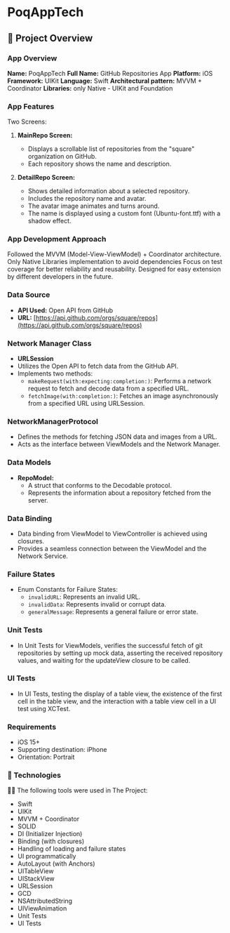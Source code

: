 # PoqAppTech

## 🎯 Project Overview

### App Overview
**Name:** PoqAppTech
**Full Name:** GitHub Repositories App
**Platform:** iOS
**Framework:** UIKit
**Language:** Swift
**Architectural pattern:** MVVM + Coordinator
**Libraries:** only Native - UIKit and Foundation

### App Features
Two Screens:
1. **MainRepo Screen:**
   - Displays a scrollable list of repositories from the "square" organization on GitHub.
   - Each repository shows the name and description.

2. **DetailRepo Screen:**
   - Shows detailed information about a selected repository.
   - Includes the repository name and avatar.
   - The avatar image animates and turns around.
   - The name is displayed using a custom font (Ubuntu-font.ttf) with a shadow effect.

### App Development Approach
Followed the MVVM (Model-View-ViewModel) + Coordinator architecture.
Only Native Libraries implementation to avoid dependencies
Focus on test coverage for better reliability and reusability.
Designed for easy extension by different developers in the future.

### Data Source

- **API Used:** Open API from GitHub
- **URL:** [https://api.github.com/orgs/square/repos](https://api.github.com/orgs/square/repos)

### Network Manager Class

- **URLSession**
- Utilizes the Open API to fetch data from the GitHub API.
- Implements two methods:
  - `makeRequest(with:expecting:completion:)`: Performs a network request to fetch and decode data from a specified URL.
  - `fetchImage(with:completion:)`: Fetches an image asynchronously from a specified URL using URLSession.

### NetworkManagerProtocol

- Defines the methods for fetching JSON data and images from a URL.
- Acts as the interface between ViewModels and the Network Manager.

### Data Models

- **RepoModel:**
  - A struct that conforms to the Decodable protocol.
  - Represents the information about a repository fetched from the server.

### Data Binding

- Data binding from ViewModel to ViewController is achieved using closures.
- Provides a seamless connection between the ViewModel and the Network Service.

### Failure States

- Enum Constants for Failure States:
  - `invalidURL`: Represents an invalid URL.
  - `invalidData`: Represents invalid or corrupt data.
  - `generalMessage`: Represents a general failure or error state.

### Unit Tests

- In Unit Tests for ViewModels, verifies the successful fetch of git repositories by setting up mock data, asserting the received repository values, and waiting for the updateView closure to be called.

### UI Tests

- In UI Tests, testing the display of a table view, the existence of the first cell in the table view, and the interaction with a table view cell in a UI test using XCTest.

### Requirements

- iOS 15+
- Supporting destination: iPhone
- Orientation: Portrait

### 🚀 Technologies

👩‍💻 The following tools were used in The Project:

* Swift
* UIKit
* MVVM + Coordinator
* SOLID
* DI (Initializer Injection)
* Binding (with closures)
* Handling of loading and failure states
* UI programmatically
* AutoLayout (with Anchors)
* UITableView
* UIStackView
* URLSession
* GCD
* NSAttributedString
* UIViewAnimation
* Unit Tests
* UI Tests
